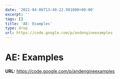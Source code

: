 ```yaml
---
date: '2021-04-06T13:40:22.981000+00:00'
excerpt: ''
tags: []
title: 'AE: Examples'
type: drop
url: https://code.google.com/p/andengineexamples
---
```


# AE: Examples

**URL:** https://code.google.com/p/andengineexamples
